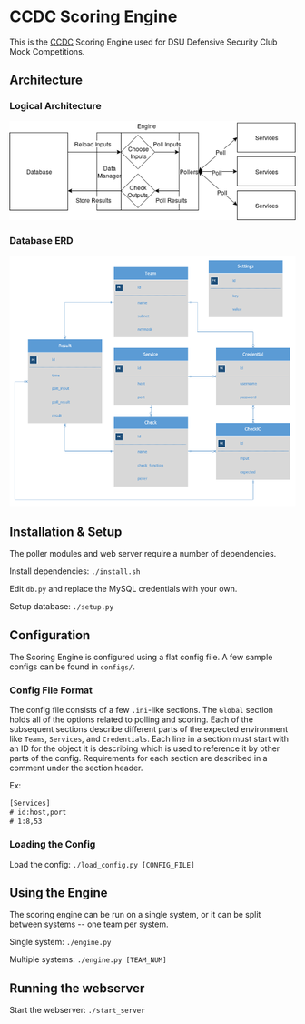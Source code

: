 # CCDC Scoring Engine
This is the [CCDC](http://nationalccdc.org) Scoring Engine used for DSU Defensive Security Club Mock Competitions.

## Architecture

### Logical Architecture

![](docs/imgs/arch.png)

### Database ERD

![](docs/imgs/erd.png)

## Installation & Setup

The poller modules and web server require a number of dependencies.

Install dependencies: `./install.sh`

Edit `db.py` and replace the MySQL credentials with your own.

Setup database: `./setup.py`

## Configuration

The Scoring Engine is configured using a flat config file. A few sample configs can be found in `configs/`.

### Config File Format

The config file consists of a few `.ini`-like sections. The `Global` section holds all of the options related to polling and scoring. Each of the subsequent sections describe different parts of the expected environment like `Teams`, `Services`, and `Credentials`. Each line in a section must start with an ID for the object it is describing which is used to reference it by other parts of the config. Requirements for each section are described in a comment under the section header.

Ex:
```
[Services]
# id:host,port
# 1:8,53
```

### Loading the Config

Load the config: `./load_config.py [CONFIG_FILE]`

## Using the Engine

The scoring engine can be run on a single system, or it can be split between systems -- one team per system.

Single system: `./engine.py`

Multiple systems: `./engine.py [TEAM_NUM]`

## Running the webserver

Start the webserver: `./start_server`

